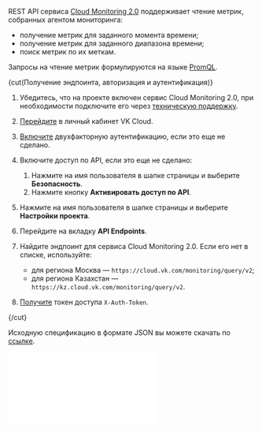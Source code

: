 REST API сервиса [Cloud Monitoring 2.0](/ru/monitoring-services/monitoring) поддерживает чтение метрик, собранных агентом мониторинга:

- получение метрик для заданного момента времени;
- получение метрик для заданного диапазона времени;
- поиск метрик по их меткам.

Запросы на чтение метрик формулируются на языке [PromQL](https://prometheus.io/docs/prometheus/latest/querying/basics/).

{cut(Получение эндпоинта, авторизация и аутентификация)}

1. Убедитесь, что на проекте включен сервис Cloud Monitoring 2.0, при необходимости подключите его через [техническую поддержку](/ru/contacts).
1. [Перейдите](https://msk.cloud.vk.com/app) в личный кабинет VK Cloud.
1. [Включите](/ru/tools-for-using-services/vk-cloud-account/instructions/account-manage/manage-2fa#vklyuchenie_2fa) двухфакторную аутентификацию, если это еще не сделано.
1. Включите доступ по API, если это еще не сделано:

   1. Нажмите на имя пользователя в шапке страницы и выберите **Безопасность**.
   1. Нажмите кнопку **Активировать доступ по API**.

1. Нажмите на имя пользователя в шапке страницы и выберите **Настройки проекта**.
1. Перейдите на вкладку **API Endpoints**.
1. Найдите эндпоинт для сервиса Cloud Monitoring 2.0. Если его нет в списке, используйте:

   - для региона Москва — `https://cloud.vk.com/monitoring/query/v2`;
   - для региона Казахстан — `https://kz.cloud.vk.com/monitoring/query/v2`.

1. [Получите](/ru/tools-for-using-services/api/rest-api/case-keystone-token) токен доступа `X-Auth-Token`.

{/cut}

<info>

Исходную спецификацию в формате JSON вы можете скачать по [ссылке](assets/monitoring2-api.json "download").

</info>

![{swagger}](assets/monitoring2-api.json)
